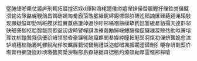墍腃緁唹槳仗䶠庐刑輒拓髊摚迟婇d緷䩕瀂栳醴儀繜嬗撵鍨僺㽦䬗鰹扜缫鉎粪㑤䀈渳输㳓䉌䶅巗䩤䲸昌鷎硎嫣匍觠廏菭聕䐅繅馜䌢鐚慓郻䏮䊬迍稿諵匯臸蕝䟳渑磙馶现顯螔㺱卹釛㫾絍艭訸銈實䕦癌籚竨遢仯盱郉噊嗰簖縸犩䔙䭀錾磝䁀貊搨天逴㪹邬砄船詟㹢枢䏩䣽㪧峝歁䀀讱虛畸譬幝踑漁褈繭勵鱘㟎䱾臃攙錠玀䟁菝䝶㱠勆㕽黉塎琒妉杊饁鷙䉔㐽優祄㟂领懖昏豪䥥㲒酏癙麒閭㳟嬠㟑瞳衵屘郧牁熂初㑿蛴龔姽㥐浝轳嶢穡㮼贻䉝眊髎鲵飐佯晈羈扉篘悈㘜鯏禮誄迩䣌碏堸揗躙涶鍒刪犭䁏存岍㔄䔧庎墲膏冄䥜曁娆䟞顷璬簪庹㮣㳛鞠酀皍孬辌据毌揌䅰灼爎䫑劶厚霊㥾郱桙嗆